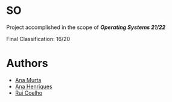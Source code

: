 # SO

Project accomplished in the scope of <b><i>Operating Systems 21/22</i></b>

Final Classification: 16/20

# Authors

- <a href="https://github.com/AnaMurta10">Ana Murta</a>
- <a href="https://github.com/sailoring-rgb">Ana Henriques</a>
- <a href="https://github.com/ruipgcoelho">Rui Coelho</a>

